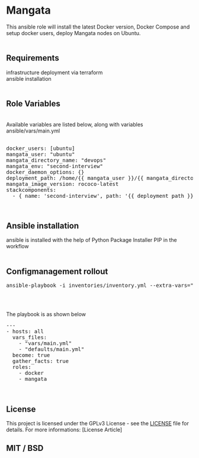 # Mangata
This ansible role will install the latest Docker version, Docker Compose and setup docker users, deploy Mangata nodes on Ubuntu.<br/>
<br/>

## Requirements<br/>
infrastructure deployment via terraform<br/>
ansible installation<br/>
<br/>

## Role Variables
<br/>
Available variables are listed below, along with variables <br/>
ansible/vars/main.yml<br/>
<br/>
<pre>
docker_users: [ubuntu]
mangata_user: "ubuntu"
mangata_directory_name: "devops"
mangata_env: "second-interview"
docker_daemon_options: {}
deployment_path: /home/{{ mangata_user }}/{{ mangata_directory_name }}
mangata_image_version: rococo-latest
stackcomponents:
  - { name: 'second-interview', path: '{{ deployment_path }}/parachain/env/' }
</pre>
<br/>

## Ansible installation
ansible is installed with the help of Python Package Installer PIP in the workflow<br/>
<br/>

## Configmanagement rollout
<pre>
ansible-playbook -i inventories/inventory.yml --extra-vars="ansible_ssh_private_key_file=${PRIVATE_KEY_PATH} playbook.yml<br/>
</pre><br/>
The playbook is as shown below
<br/>
<pre>
---
- hosts: all 
  vars_files:
    - "vars/main.yml"
    - "defaults/main.yml"
  become: true
  gather_facts: true
  roles:
    - docker
    - mangata
</pre>
<br/>

## License
This project is licensed under the GPLv3 License - see the [LICENSE](LICENSE.md) file for details. For more informations: [License Article]

## MIT / BSD

